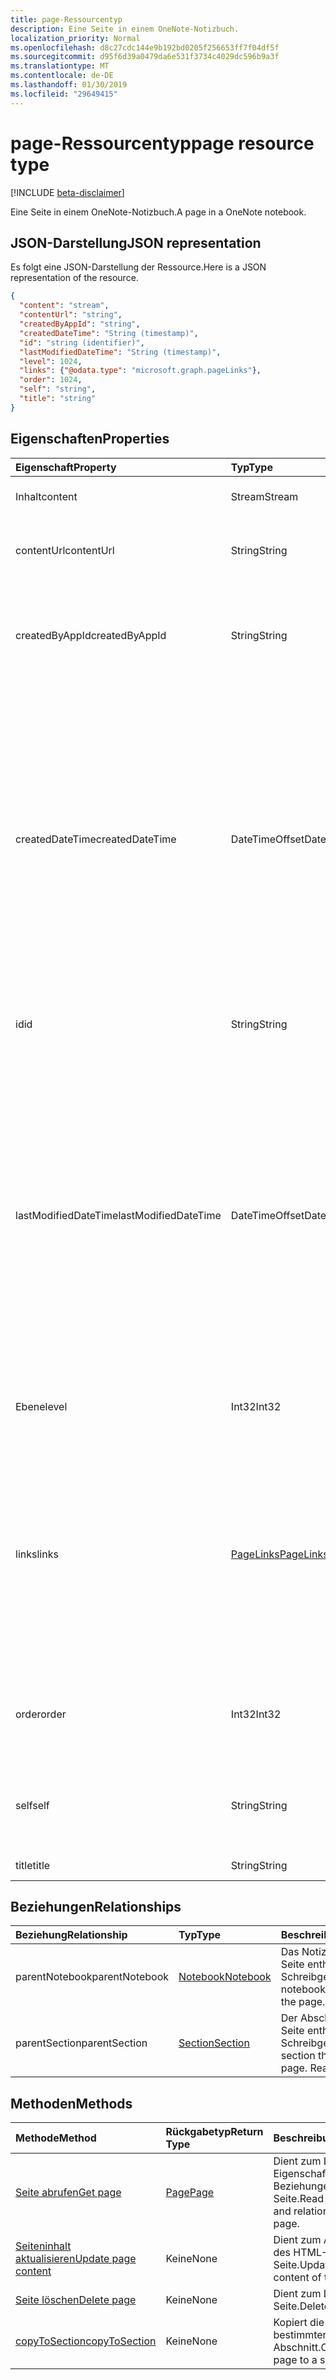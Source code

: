 ```yaml
---
title: page-Ressourcentyp
description: Eine Seite in einem OneNote-Notizbuch.
localization_priority: Normal
ms.openlocfilehash: d8c27cdc144e9b192bd0205f256653ff7f04df5f
ms.sourcegitcommit: d95f6d39a0479da6e531f3734c4029dc596b9a3f
ms.translationtype: MT
ms.contentlocale: de-DE
ms.lasthandoff: 01/30/2019
ms.locfileid: "29649415"
---
```

# <a name="page-resource-type"></a><span data-ttu-id="9c1d6-103">page-Ressourcentyp</span><span class="sxs-lookup"><span data-stu-id="9c1d6-103">page resource type</span></span>

[!INCLUDE [beta-disclaimer](../../includes/beta-disclaimer.md)]

<span data-ttu-id="9c1d6-104">Eine Seite in einem OneNote-Notizbuch.</span><span class="sxs-lookup"><span data-stu-id="9c1d6-104">A page in a OneNote notebook.</span></span>

## <a name="json-representation"></a><span data-ttu-id="9c1d6-105">JSON-Darstellung</span><span class="sxs-lookup"><span data-stu-id="9c1d6-105">JSON representation</span></span>

<span data-ttu-id="9c1d6-106">Es folgt eine JSON-Darstellung der Ressource.</span><span class="sxs-lookup"><span data-stu-id="9c1d6-106">Here is a JSON representation of the resource.</span></span>

<!-- {
  "blockType": "resource",
  "optionalProperties": [
    "parentNotebook",
    "parentSection"
  ],
  "@odata.type": "microsoft.graph.onenotePage"
}-->

```json
{
  "content": "stream",
  "contentUrl": "string",
  "createdByAppId": "string",
  "createdDateTime": "String (timestamp)",
  "id": "string (identifier)",
  "lastModifiedDateTime": "String (timestamp)",
  "level": 1024,
  "links": {"@odata.type": "microsoft.graph.pageLinks"},
  "order": 1024,
  "self": "string",
  "title": "string"
}

```
## <a name="properties"></a><span data-ttu-id="9c1d6-107">Eigenschaften</span><span class="sxs-lookup"><span data-stu-id="9c1d6-107">Properties</span></span>
| <span data-ttu-id="9c1d6-108">Eigenschaft</span><span class="sxs-lookup"><span data-stu-id="9c1d6-108">Property</span></span>     | <span data-ttu-id="9c1d6-109">Typ</span><span class="sxs-lookup"><span data-stu-id="9c1d6-109">Type</span></span>   |<span data-ttu-id="9c1d6-110">Beschreibung</span><span class="sxs-lookup"><span data-stu-id="9c1d6-110">Description</span></span>|
|:---------------|:--------|:----------|
|<span data-ttu-id="9c1d6-111">Inhalt</span><span class="sxs-lookup"><span data-stu-id="9c1d6-111">content</span></span>|<span data-ttu-id="9c1d6-112">Stream</span><span class="sxs-lookup"><span data-stu-id="9c1d6-112">Stream</span></span>|<span data-ttu-id="9c1d6-113">Der HTML-Inhalt der Seite.</span><span class="sxs-lookup"><span data-stu-id="9c1d6-113">The page's HTML content.</span></span>|
|<span data-ttu-id="9c1d6-114">contentUrl</span><span class="sxs-lookup"><span data-stu-id="9c1d6-114">contentUrl</span></span>|<span data-ttu-id="9c1d6-115">String</span><span class="sxs-lookup"><span data-stu-id="9c1d6-115">String</span></span>|<span data-ttu-id="9c1d6-p101">Die URL für die HTML-Inhalt der Seite.  Schreibgeschützt.</span><span class="sxs-lookup"><span data-stu-id="9c1d6-p101">The URL for the page's HTML content.  Read-only.</span></span>|
|<span data-ttu-id="9c1d6-118">createdByAppId</span><span class="sxs-lookup"><span data-stu-id="9c1d6-118">createdByAppId</span></span>|<span data-ttu-id="9c1d6-119">String</span><span class="sxs-lookup"><span data-stu-id="9c1d6-119">String</span></span>|<span data-ttu-id="9c1d6-p102">Der eindeutige Bezeichner der Anwendung, mit der die Seite erstellt wurde. Schreibgeschützt.</span><span class="sxs-lookup"><span data-stu-id="9c1d6-p102">The unique identifier of the application that created the page. Read-only.</span></span>|
|<span data-ttu-id="9c1d6-122">createdDateTime</span><span class="sxs-lookup"><span data-stu-id="9c1d6-122">createdDateTime</span></span>|<span data-ttu-id="9c1d6-123">DateTimeOffset</span><span class="sxs-lookup"><span data-stu-id="9c1d6-123">DateTimeOffset</span></span>|<span data-ttu-id="9c1d6-p103">Das Datum und die Uhrzeit der Erstellung der Seite. Der Zeitstempel stellt die Datums- und Uhrzeitinformationen im ISO 8601-Format dar und wird immer in UTC-Zeit angegeben. Mitternacht UTC-Zeit am 1. Januar 2014 würde z. B. wie folgt aussehen: `'2014-01-01T00:00:00Z'`. Schreibgeschützt.</span><span class="sxs-lookup"><span data-stu-id="9c1d6-p103">The date and time when the page was created. The timestamp represents date and time information using ISO 8601 format and is always in UTC time. For example, midnight UTC on Jan 1, 2014 would look like this: `'2014-01-01T00:00:00Z'`. Read-only.</span></span>|
|<span data-ttu-id="9c1d6-128">id</span><span class="sxs-lookup"><span data-stu-id="9c1d6-128">id</span></span>|<span data-ttu-id="9c1d6-129">String</span><span class="sxs-lookup"><span data-stu-id="9c1d6-129">String</span></span>|<span data-ttu-id="9c1d6-p104">Der eindeutige Bezeichner der Seite.  Schreibgeschützt.</span><span class="sxs-lookup"><span data-stu-id="9c1d6-p104">The unique identifier of the page.  Read-only.</span></span>|
|<span data-ttu-id="9c1d6-132">lastModifiedDateTime</span><span class="sxs-lookup"><span data-stu-id="9c1d6-132">lastModifiedDateTime</span></span>|<span data-ttu-id="9c1d6-133">DateTimeOffset</span><span class="sxs-lookup"><span data-stu-id="9c1d6-133">DateTimeOffset</span></span>|<span data-ttu-id="9c1d6-p105">Das Datum und die Uhrzeit der letzten Änderung der Seite. Der Zeitstempel stellt die Datums- und Uhrzeitinformationen im ISO 8601-Format dar und wird immer in UTC-Zeit angegeben. Mitternacht UTC-Zeit am 1. Januar 2014 würde z. B. wie folgt aussehen: `'2014-01-01T00:00:00Z'`. Schreibgeschützt.</span><span class="sxs-lookup"><span data-stu-id="9c1d6-p105">The date and time when the page was last modified. The timestamp represents date and time information using ISO 8601 format and is always in UTC time. For example, midnight UTC on Jan 1, 2014 would look like this: `'2014-01-01T00:00:00Z'`. Read-only.</span></span>|
|<span data-ttu-id="9c1d6-138">Ebene</span><span class="sxs-lookup"><span data-stu-id="9c1d6-138">level</span></span>|<span data-ttu-id="9c1d6-139">Int32</span><span class="sxs-lookup"><span data-stu-id="9c1d6-139">Int32</span></span>|<span data-ttu-id="9c1d6-p106">Die Einzugsebene der Seite. Schreibgeschützt.</span><span class="sxs-lookup"><span data-stu-id="9c1d6-p106">The indentation level of the page. Read-only.</span></span>|
|<span data-ttu-id="9c1d6-142">links</span><span class="sxs-lookup"><span data-stu-id="9c1d6-142">links</span></span>|[<span data-ttu-id="9c1d6-143">PageLinks</span><span class="sxs-lookup"><span data-stu-id="9c1d6-143">PageLinks</span></span>](pagelinks.md)|<span data-ttu-id="9c1d6-p107">Links zum Öffnen der Seite. Der Link `oneNoteClientURL` öffnet die Seite im systemeigenen OneNote-Client, sofern er installiert ist. Der Link `oneNoteWebUrl` öffnet die Seite in OneNote Online. Schreibgeschützt.</span><span class="sxs-lookup"><span data-stu-id="9c1d6-p107">Links for opening the page. The `oneNoteClientURL` link opens the page in the OneNote native client if it 's installed. The `oneNoteWebUrl` link opens the page in OneNote Online. Read-only.</span></span>|
|<span data-ttu-id="9c1d6-148">order</span><span class="sxs-lookup"><span data-stu-id="9c1d6-148">order</span></span>|<span data-ttu-id="9c1d6-149">Int32</span><span class="sxs-lookup"><span data-stu-id="9c1d6-149">Int32</span></span>|<span data-ttu-id="9c1d6-p108">Die Anordnung der Seite im übergeordneten Abschnitt. Schreibgeschützt.</span><span class="sxs-lookup"><span data-stu-id="9c1d6-p108">The order of the page within its parent section. Read-only.</span></span>|
|<span data-ttu-id="9c1d6-152">self</span><span class="sxs-lookup"><span data-stu-id="9c1d6-152">self</span></span>|<span data-ttu-id="9c1d6-153">String</span><span class="sxs-lookup"><span data-stu-id="9c1d6-153">String</span></span>|<span data-ttu-id="9c1d6-p109">Der Endpunkt, an dem Sie Details zur Seite abrufen können. Schreibgeschützt.</span><span class="sxs-lookup"><span data-stu-id="9c1d6-p109">The endpoint where you can get details about the page. Read-only.</span></span>|
|<span data-ttu-id="9c1d6-156">title</span><span class="sxs-lookup"><span data-stu-id="9c1d6-156">title</span></span>|<span data-ttu-id="9c1d6-157">String</span><span class="sxs-lookup"><span data-stu-id="9c1d6-157">String</span></span>|<span data-ttu-id="9c1d6-158">Der Titel der Seite.</span><span class="sxs-lookup"><span data-stu-id="9c1d6-158">The title of the page.</span></span> |

## <a name="relationships"></a><span data-ttu-id="9c1d6-159">Beziehungen</span><span class="sxs-lookup"><span data-stu-id="9c1d6-159">Relationships</span></span>
| <span data-ttu-id="9c1d6-160">Beziehung</span><span class="sxs-lookup"><span data-stu-id="9c1d6-160">Relationship</span></span> | <span data-ttu-id="9c1d6-161">Typ</span><span class="sxs-lookup"><span data-stu-id="9c1d6-161">Type</span></span>   |<span data-ttu-id="9c1d6-162">Beschreibung</span><span class="sxs-lookup"><span data-stu-id="9c1d6-162">Description</span></span>|
|:---------------|:--------|:----------|
|<span data-ttu-id="9c1d6-163">parentNotebook</span><span class="sxs-lookup"><span data-stu-id="9c1d6-163">parentNotebook</span></span>|[<span data-ttu-id="9c1d6-164">Notebook</span><span class="sxs-lookup"><span data-stu-id="9c1d6-164">Notebook</span></span>](notebook.md)|<span data-ttu-id="9c1d6-p110">Das Notizbuch, das die Seite enthält.  Schreibgeschützt.</span><span class="sxs-lookup"><span data-stu-id="9c1d6-p110">The notebook that contains the page.  Read-only.</span></span>|
|<span data-ttu-id="9c1d6-167">parentSection</span><span class="sxs-lookup"><span data-stu-id="9c1d6-167">parentSection</span></span>|[<span data-ttu-id="9c1d6-168">Section</span><span class="sxs-lookup"><span data-stu-id="9c1d6-168">Section</span></span>](section.md)|<span data-ttu-id="9c1d6-p111">Der Abschnitt, der die Seite enthält. Schreibgeschützt.</span><span class="sxs-lookup"><span data-stu-id="9c1d6-p111">The section that contains the page. Read-only.</span></span>|

## <a name="methods"></a><span data-ttu-id="9c1d6-171">Methoden</span><span class="sxs-lookup"><span data-stu-id="9c1d6-171">Methods</span></span>

| <span data-ttu-id="9c1d6-172">Methode</span><span class="sxs-lookup"><span data-stu-id="9c1d6-172">Method</span></span>           | <span data-ttu-id="9c1d6-173">Rückgabetyp</span><span class="sxs-lookup"><span data-stu-id="9c1d6-173">Return Type</span></span>    |<span data-ttu-id="9c1d6-174">Beschreibung</span><span class="sxs-lookup"><span data-stu-id="9c1d6-174">Description</span></span>|
|:---------------|:--------|:----------|
|[<span data-ttu-id="9c1d6-175">Seite abrufen</span><span class="sxs-lookup"><span data-stu-id="9c1d6-175">Get page</span></span>](../api/page-get.md) | [<span data-ttu-id="9c1d6-176">Page</span><span class="sxs-lookup"><span data-stu-id="9c1d6-176">Page</span></span>](page.md) |<span data-ttu-id="9c1d6-177">Dient zum Lesen der Eigenschaften und Beziehungen der Seite.</span><span class="sxs-lookup"><span data-stu-id="9c1d6-177">Read the properties and relationships of the page.</span></span>|
|[<span data-ttu-id="9c1d6-178">Seiteninhalt aktualisieren</span><span class="sxs-lookup"><span data-stu-id="9c1d6-178">Update page content</span></span>](../api/page-update.md) | <span data-ttu-id="9c1d6-179">Keine</span><span class="sxs-lookup"><span data-stu-id="9c1d6-179">None</span></span> |<span data-ttu-id="9c1d6-180">Dient zum Aktualisieren des HTML-Inhalts der Seite.</span><span class="sxs-lookup"><span data-stu-id="9c1d6-180">Update the HTML content of the page.</span></span> |
|[<span data-ttu-id="9c1d6-181">Seite löschen</span><span class="sxs-lookup"><span data-stu-id="9c1d6-181">Delete page</span></span>](../api/page-delete.md) | <span data-ttu-id="9c1d6-182">Keine</span><span class="sxs-lookup"><span data-stu-id="9c1d6-182">None</span></span> |<span data-ttu-id="9c1d6-183">Dient zum Löschen der Seite.</span><span class="sxs-lookup"><span data-stu-id="9c1d6-183">Delete the page.</span></span> |
|[<span data-ttu-id="9c1d6-184">copyToSection</span><span class="sxs-lookup"><span data-stu-id="9c1d6-184">copyToSection</span></span>](../api/page-copytosection.md)| <span data-ttu-id="9c1d6-185">Keine</span><span class="sxs-lookup"><span data-stu-id="9c1d6-185">None</span></span> |<span data-ttu-id="9c1d6-186">Kopiert die Seite in einen bestimmten Abschnitt.</span><span class="sxs-lookup"><span data-stu-id="9c1d6-186">Copies the page to a specific section.</span></span>|

<!-- uuid: 8fcb5dbc-d5aa-4681-8e31-b001d5168d79
2015-10-25 14:57:30 UTC -->
<!--
{
  "type": "#page.annotation",
  "description": "page resource",
  "keywords": "",
  "section": "documentation",
  "tocPath": "",
  "suppressions": [
    "Error: /api-reference/beta/resources/page.md:\r\n      Exception processing links.\r\n    System.ArgumentException: Link Definition was null. Link text: !INCLUDE [beta-disclaimer](../../includes/beta-disclaimer.md)\r\n      at ApiDoctor.Validation.DocFile.get_LinkDestinations()\r\n      at ApiDoctor.Validation.DocSet.ValidateLinks(Boolean includeWarnings, String[] relativePathForFiles, IssueLogger issues, Boolean requireFilenameCaseMatch, Boolean printOrphanedFiles)"
  ]
}
-->
